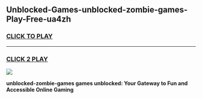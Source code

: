
## Unblocked-Games-unblocked-zombie-games-Play-Free-ua4zh
<h3>
<a href="https://premium76.site?title=unblocked-zombie-games&ref=21A">CLICK TO PLAY</a></h3>
<hr>

<h3>
<a href="https://premium76.site?title=unblocked-zombie-games&ref=21A">CLICK 2 PLAY</a>
  
</h3>

<a href="https://premium76.site?title=unblocked-zombie-games&ref=21A"><img src="https://clearcache.store/games.png"></a>


**unblocked-zombie-games games unblocked: Your Gateway to Fun and Accessible Online Gaming**

